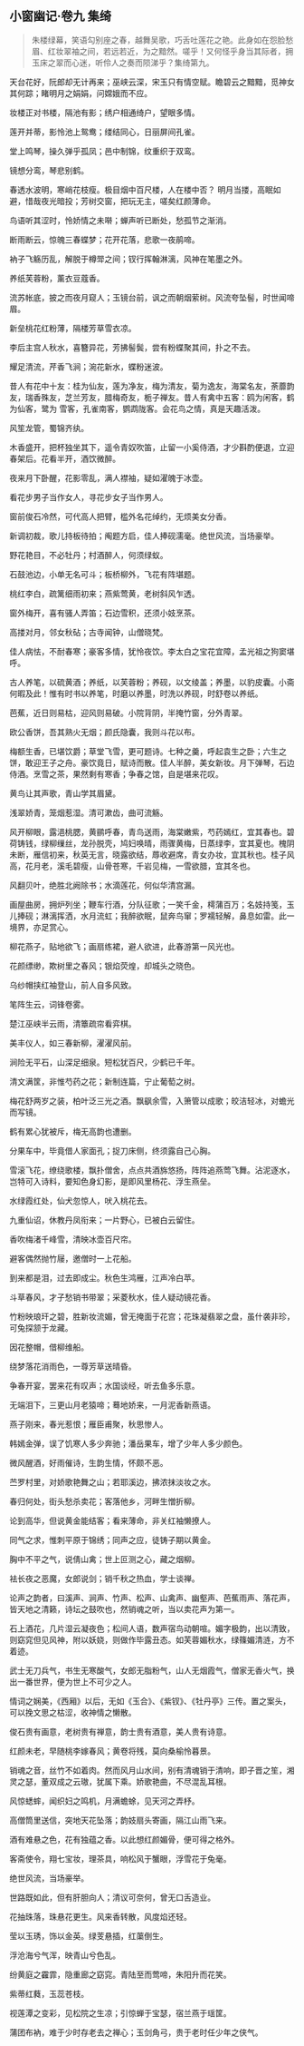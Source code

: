 ## 小窗幽记·卷九 集绮

> 朱楼绿幕，笑语勾别座之春，越舞吴歌，巧舌吐莲花之艳。此身如在怨脸愁眉、红妆翠袖之间，若远若近，为之黯然。嗟乎！又何怪乎身当其际者，拥玉床之翠而心迷，听伶人之奏而陨涕乎？集绮第九。


天台花好，阮郎却无计再来；巫峡云深，宋玉只有情空赋。瞻碧云之黯黯，觅神女其何踪；睹明月之娟娟，问嫦娥而不应。

妆楼正对书楼，隔池有影；绣户相通绮户，望眼多情。

莲开并蒂，影怜池上鸳鸯；缕结同心，日丽屏间孔雀。

堂上鸣琴，操久弹乎孤凤；邑中制锦，纹重织于双鸾。

镜想分鸾，琴悲别鹤。

春透水波明，寒峭花枝瘦。极目烟中百尺楼，人在楼中否？
明月当搂，高眠如避，惜哉夜光暗投；芳树交窗，把玩无主，嗟矣红颜薄命。

鸟语听其涩时，怜娇情之未啭；蝉声听已断处，愁孤节之渐消。

断雨断云，惊魄三春蝶梦；花开花落，悲歌一夜鹃啼。

衲子飞觞历乱，解脱于樽斝之间；钗行挥翰淋漓，风神在笔墨之外。

养纸芙蓉粉，薰衣豆蔻香。

流苏帐底，披之而夜月窥人；玉镜台前，讽之而朝烟萦树。风流夸坠髻，时世闻啼眉。

新垒桃花红粉薄，隔楼芳草雪衣凉。

李后主宫人秋水，喜簪异花，芳拂髻鬓，尝有粉蝶聚其间，扑之不去。

耀足清流，芹香飞涧；涴花新水，蝶粉迷波。

昔人有花中十友：桂为仙友，莲为净友，梅为清友，菊为逸友，海棠名友，荼蘼韵友，瑞香殊友，芝兰芳友，腊梅奇友，栀子禅友。昔人有禽中五客：鸥为闲客，鹤为仙客，鹭为
雪客，孔雀南客，鹦鹉陇客。会花鸟之情，真是天趣活泼。

风笙龙管，蜀锦齐纨。

木香盛开，把杯独坐其下，遥令青奴吹笛，止留一小奚侍酒，才少斟酌便退，立迎春架后。花看半开，酒饮微醉。

夜来月下卧醒，花影零乱，满人襟袖，疑如濯魄于冰壶。

看花步男子当作女人，寻花步女子当作男人。

窗前俊石冷然，可代高人把臂，槛外名花绰约，无烦美女分香。

新调初裁，歌儿持板待拍；阄题方启，佳人捧砚濡毫。绝世风流，当场豪举。

野花艳目，不必牡丹；村酒醉人，何须绿蚁。

石鼓池边，小单无名可斗；板桥柳外，飞花有阵堪题。

桃红李白，疏篱细雨初来；燕紫莺黄，老树斜风乍透。

窗外梅开，喜有骚人弄笛；石边雪积，还须小妓烹茶。

高搂对月，邻女秋砧；古寺闻钟，山僧晓梵。

佳人病怯，不耐春寒；豪客多情，犹怜夜饮。李太白之宝花宜障，孟光祖之狗窦堪呼。

古人养笔，以硫黄酒；养纸，以芙蓉粉；养砚，以文绫盖；养墨，以豹皮囊。小斋何暇及此！惟有时书以养笔，时磨以养墨，时洗以养砚，时舒卷以养纸。

芭蕉，近日则易枯，迎风则易破。小院背阴，半掩竹窗，分外青翠。

欧公香饼，吾其熟火无烟；颜氏隐囊，我则斗花以布。

梅额生香，已堪饮爵；草堂飞雪，更可题诗。七种之羹，呼起袁生之卧；六生之饼，敢迎王子之舟。豪饮竟日，赋诗而散。佳人半醉，美女新妆。月下弹琴，石边侍酒。烹雪之茶，果然剩有寒香；争春之馆，自是堪来花叹。

黄鸟让其声歌，青山学其眉黛。

浅翠娇青，笼烟惹湿。清可漱齿，曲可流觞。

风开柳眼，露浥桃腮，黄鹂呼春，青鸟送雨，海棠嫩紫，芍药嫣红，宜其春也。碧荷铸钱，绿柳缫丝，龙孙脱壳，鸠妇唤晴，雨骤黄梅，日蒸绿李，宜其夏也。槐阴未断，雁信初来，秋英无言，晓露欲结，蓐收避席，青女办妆，宜其秋也。桂子风高，花月老，溪毛碧瘦，山骨苍寒，千岩见梅，一雪欲腊，宜其冬也。

风翻贝叶，绝胜北阙除书；水滴莲花，何似华清宫漏。

画屋曲房，拥炉列坐；鞭车行酒，分队征歌；一笑千金，樗蒲百万；名妓持笺，玉儿捧砚；淋漓挥洒，水月流虹；我醉欲眠，鼠奔鸟窜；罗襦轻解，鼻息如雷。此一境界，亦足赏心。

柳花燕子，贴地欲飞；画扇练裙，避人欲进，此春游第一风光也。

花颜缥缈，欺树里之春风；银焰荧煌，却城头之晓色。

乌纱帽挟红袖登山，前人自多风致。

笔阵生云，词锋卷雾。

楚江巫峡半云雨，清簟疏帘看弈棋。

美丰仪人，如三春新柳，濯濯风前。

涧险无平石，山深足细泉。短松犹百尺，少鹤已千年。

清文满筐，非惟芍药之花；新制连篇，宁止葡萄之树。

梅花舒两岁之装，柏叶泛三光之酒。飘飖余雪，入箫管以成歌；皎洁轻冰，对蟾光而写镜。

鹤有累心犹被斥，梅无高韵也遭删。

分果车中，毕竟借人家面孔；捉刀床侧，终须露自己心胸。

雪滚飞花，缭绕歌楼，飘扑僧舍，点点共酒旆悠扬，阵阵追燕莺飞舞。沾泥逐水，岂特可入诗料，要知色身幻影，是即风里杨花、浮生燕垒。

水绿霞红处，仙犬忽惊人，吠入桃花去。

九重仙诏，休教丹凤衔来；一片野心，已被白云留住。

香吹梅渚千峰雪，清映冰壶百尺帘。

避客偶然抛竹屦，邀僧时一上花船。

到来都是泪，过去即成尘。秋色生鸿雁，江声冷白苹。

斗草春风，才子愁销书带翠；采菱秋水，佳人疑动镜花香。

竹粉映琅玕之碧，胜新妆流媚，曾无掩面于花宫；花珠凝翡翠之盘，虽什袭非珍，可兔探颔于龙藏。

因花整帽，借柳维船。

绕梦落花消雨色，一尊芳草送晴昏。

争春开宴，罢来花有叹声；水国谈经，听去鱼多乐意。

无端泪下，三更山月老猿啼；蓦地娇来，一月泥香新燕语。

燕子刚来，春光惹恨；雁臣甫聚，秋思惨人。

韩嫣金弹，误了饥寒人多少奔驰；潘岳果车，增了少年人多少颜色。

微风醒酒，好雨催诗，生韵生情，怀颇不恶。

苎罗村里，对娇歌艳舞之山；若耶溪边，拂浓抹淡妆之水。

春归何处，街头愁杀卖花；客落他乡，河畔生憎折柳。

论到高华，但说黄金能结客；看来薄命，非关红袖懒撩人。

同气之求，惟刺平原于锦绣；同声之应，徒铸子期以黄金。

胸中不平之气，说倩山禽；世上叵测之心，藏之烟柳。

袪长夜之恶魔，女郎说剑；销千秋之热血，学士谈禅。

论声之韵者，曰溪声、涧声、竹声、松声、山禽声、幽壑声、芭蕉雨声、落花声，皆天地之清籁，诗坛之鼓吹也，然销魂之听，当以卖花声为第一。

石上酒花，几片湿云凝夜色；松间人语，数声宿鸟动朝喧。媚字极韵，出以清致，则窈窕但见风神，附以妖娆，则做作毕露丑态。如芙蓉媚秋水，绿篠媚清涟，方不着迹。

武士无刀兵气，书生无寒酸气，女郎无脂粉气，山人无烟霞气，僧家无香火气，换出一番世界，便为世上不可少之人。

情词之娴美，《西厢》以后，无如《玉合》、《紫钗》、《牡丹亭》三传。置之案头，可以挽文思之枯涩，收神情之懒散。

俊石贵有画意，老树贵有禅意，韵士贵有酒意，美人贵有诗意。

红颜未老，早随桃李嫁春风；黄卷将残，莫向桑榆怜暮景。

销魂之音，丝竹不如着肉。然而风月山水间，别有清魂销于清响，即子晋之笙，湘灵之瑟，董双成之云璈，犹属下乘。娇歌艳曲，不尽混乱耳根。

风惊蟋蟀，闻织妇之鸣机，月满蟾蜍，见天河之弄杼。

高僧筒里送信，突地天花坠落；韵妓扇头寄画，隔江山雨飞来。

酒有难悬之色，花有独蕴之香。以此想红颜媚骨，便可得之格外。

客斋使令，翔七宝妆，理茶具，响松风于蟹眼，浮雪花于兔毫。

绝世风流，当场豪举。

世路既如此，但有肝胆向人；清议可奈何，曾无口舌造业。

花抽珠落，珠悬花更生。风来香转散，风度焰还轻。

莹以玉琇，饰以金英。绿芰悬插，红蕖倒生。

浮沧海兮气浑，映青山兮色乱。

纷黄庭之靃霏，隐重廊之窈窕。青陆至而莺啼，朱阳升而花笑。

紫蒂红蕤，玉蕊苍枝。

视莲潭之变彩，见松院之生凉；引惊蝉于宝瑟，宿兰燕于瑶筐。

蒲团布衲，难于少时存老去之禅心；玉剑角弓，贵于老时任少年之侠气。